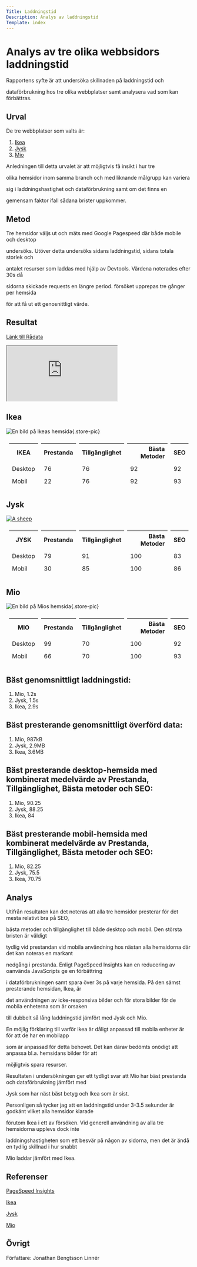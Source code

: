 ```yaml
---
Title: Laddningstid
Description: Analys av laddningstid
Template: index
---
```


Analys av tre olika webbsidors laddningstid
============================================

Rapportens syfte är att undersöka skillnaden på laddningstid och

dataförbrukning hos tre olika webbplatser samt analysera vad som kan förbättras.

Urval
--------

De tre webbplatser som valts är:

1. [Ikea](https://www.ikea.com/se/sv/)
2. [Jysk](https://jysk.se/)
3. [Mio](https://www.mio.se/)

Anledningen till detta urvalet är att möjligtvis få insikt i hur tre 

olika hemsidor inom samma branch och med liknande målgrupp kan variera 

sig i laddningshastighet och dataförbrukning samt om det finns en 

gemensam faktor ifall sådana brister uppkommer.

Metod
-------

Tre hemsidor väljs ut och mäts med Google Pagespeed där både mobile och desktop 

undersöks. Utöver detta undersöks sidans laddningstid, sidans totala storlek och

antalet resurser som laddas med hjälp av Devtools. Värdena noterades efter 30s då

sidorna skickade requests en längre period. försöket upprepas tre gånger per hemsida 

för att få ut ett genosnittligt värde.

Resultat
----------
[Länk till Rådata](https://docs.google.com/spreadsheets/d/1ejk4hpvGB7ETBcVutnVvA9qFqtTVmnUu_IaXWid90uI/edit?usp=sharing)

<iframe class="spreadsheet" src="https://docs.google.com/spreadsheets/d/e/2PACX-1vRfHOI6PdfUQ9T_vgmcbpa3YfOb51n0TmbERGK5ochS54CLDTHOdoOosjsaH1hwK4l5dzfJaaLl2byA/pubhtml?widget=true&amp;headers=false"></iframe>

Ikea
------

![En bild på Ikeas hemsida](../image/IKEA.png "ikea.se"){.store-pic}

<table style="border-spacing: 0.5em; border-collapse: separate">
    <thead>
        <tr>
            <th>IKEA</th>
            <th style="text-align: right;">Prestanda</th>
            <th style="text-align: right;">Tillgänglighet</th>
            <th style="text-align: right;">Bästa Metoder</th>
            <th style="text-align: right;">SEO</th>
        </tr>
    </thead>
    <tbody>
        <tr>
            <td class="td-analysis">Desktop</td>
            <td class="td-analysis">76</td>
            <td class="td-analysis">76</td>
            <td class="td-analysis">92</td>
            <td class="td-analysis">92</td>
        </tr>
        <tr>
            <td class="td-analysis">Mobil</td>
            <td class="td-analysis">22</td>
            <td class="td-analysis">76</td>
            <td class="td-analysis">92</td>
            <td class="td-analysis">93</td>
        </tr>
    </tbody>
</table>

Jysk
------

<a class="store-pic" href="../image/JYSK.png" target="_blank">
    <picture>
        <source class="store-pic" media="(min-width: 668px)" srcset="../image/JYSK.png">
        <img class="store-pic" src="../image/JYSK.png" alt="A sheep">
    </picture>
</a>

<table style="border-spacing: 0.5em; border-collapse: separate">
    <thead>
        <tr>
            <th>JYSK</th>
            <th style="text-align: right;">Prestanda</th>
            <th style="text-align: right;">Tillgänglighet</th>
            <th style="text-align: right;">Bästa Metoder</th>
            <th style="text-align: right;">SEO</th>
        </tr>
    </thead>
    <tbody>
        <tr>
            <td class="td-analysis">Desktop</td>
            <td class="td-analysis">79</td>
            <td class="td-analysis">91</td>
            <td class="td-analysis">100</td>
            <td class="td-analysis">83</td>
        </tr>
        <tr>
            <td class="td-analysis">Mobil</td>
            <td class="td-analysis">30</td>
            <td class="td-analysis">85</td>
            <td class="td-analysis">100</td>
            <td class="td-analysis">86</td>
        </tr>
    </tbody>
</table>

Mio
------

![En bild på Mios hemsida](../image/MIO.png "mio.se"){.store-pic}

<table style="border-spacing: 0.5em; border-collapse: separate">
    <thead>
        <tr>
            <th>MIO</th>
            <th style="text-align: right;">Prestanda</th>
            <th style="text-align: right;">Tillgänglighet</th>
            <th style="text-align: right;">Bästa Metoder</th>
            <th style="text-align: right;">SEO</th>
        </tr>
    </thead>
    <tbody>
        <tr>
            <td class="td-analysis">Desktop</td>
            <td class="td-analysis">99</td>
            <td class="td-analysis">70</td>
            <td class="td-analysis">100</td>
            <td class="td-analysis">92</td>
        </tr>
        <tr>
            <td class="td-analysis">Mobil</td>
            <td class="td-analysis">66</td>
            <td class="td-analysis">70</td>
            <td class="td-analysis">100</td>
            <td class="td-analysis">93</td>
        </tr>
    </tbody>
</table>

Bäst genomsnittligt laddningstid:
----------------------------------
1. Mio, 1.2s
2. Jysk, 1.5s
3. Ikea, 2.9s

Bäst presterande genomsnittligt överförd data:
------------------------------------------------

1. Mio, 987kB
2. Jysk, 2.9MB
3. Ikea, 3.6MB

Bäst presterande desktop-hemsida med kombinerat medelvärde av Prestanda, Tillgänglighet, Bästa metoder och SEO:
--------------------------------------

1. Mio, 90.25
2. Jysk, 88.25
3. Ikea, 84

Bäst presterande mobil-hemsida med kombinerat medelvärde av Prestanda, Tillgänglighet, Bästa metoder och SEO:
--------------------------------------

1. Mio, 82.25
2. Jysk, 75.5
3. Ikea, 70.75

Analys
-------

Utifrån resultaten kan det noteras att alla tre hemsidor presterar för det mesta relativt bra på SEO,

bästa metoder och tillgänglighet till både desktop och mobil. Den största bristen är väldigt

tydlig vid prestandan vid mobila användning hos nästan alla hemsidorna där det kan noteras en markant

nedgång i prestanda. Enligt PageSpeed Insights kan en reducering av oanvända JavaScripts ge en förbättring

i dataförbrukningen samt spara över 3s på varje hemsida. På den sämst presterande hemsidan, Ikea, är 

det användningen av icke-responsiva bilder och för stora bilder för de mobila enheterna som är orsaken

till dubbelt så lång laddningstid jämfört med Jysk och Mio.

En möjlig förklaring till varför Ikea är dåligt anpassad till mobila enheter är för att de har en mobilapp

som är anpassad för detta behovet. Det kan därav bedömts onödigt att anpassa bl.a. hemsidans bilder för att

möjligtvis spara resurser.

Resultaten i undersökningen ger ett tydligt svar att Mio har bäst prestanda och dataförbrukning jämfört med 

Jysk som har näst bäst betyg och Ikea som är sist.

Personligen så tycker jag att en laddningstid under 3-3.5 sekunder är godkänt vilket alla hemsidor klarade

förutom Ikea i ett av försöken. Vid generell användning av alla tre hemsidorna upplevs dock inte

laddningshastigheten som ett besvär på någon av sidorna, men det är ändå en tydlig skillnad i hur snabbt 

Mio laddar jämfört med Ikea. 

Referenser
-----------

[PageSpeed Insights](https://pagespeed.web.dev/?utm_source=psi&utm_medium=redirect)

[Ikea](https://www.ikea.com/se/sv/)

[Jysk](https://jysk.se/)

[Mio](https://www.mio.se/)

Övrigt
--------

Författare: Jonathan Bengtsson Linnér